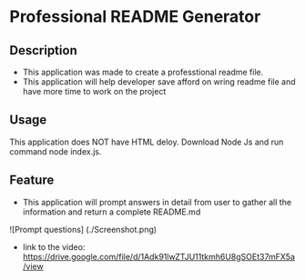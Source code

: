 # Professional README Generator 

## Description

- This application was made to create a professtional readme file.
- This application will help developer save afford on wring readme file and have more time to work on the project

## Usage

This application does NOT have HTML deloy. Download Node Js and run command node index.js.

## Feature

- This application will prompt answers in detail from user to gather all the information and return a complete README.md

![Prompt questions] (./Screenshot.png)

- link to the video: https://drive.google.com/file/d/1Adk91lwZTJU11tkmh6U8gSOEt37mFX5a/view